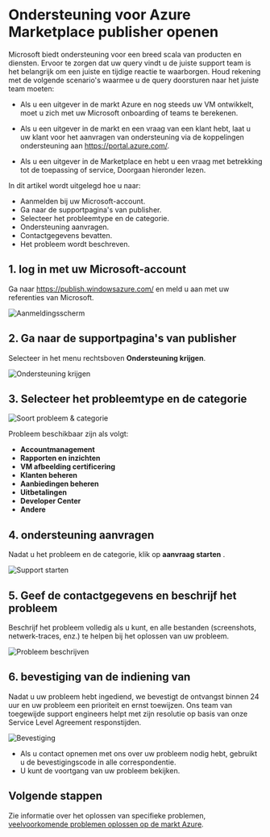 <properties
   pageTitle="Ondersteuning voor Azure Marketplace publisher openen | Microsoft Azure"
   description="Toegang verkrijgen tot en publisher ondersteuningsverzoeken indienen voor Azure Marketplace"
   services="marketplace-publishing"
   documentationCenter="na"
   authors="v-jeana"
   manager="lakoch"
   editor=""/>

<tags
   ms.service="marketplace"
   ms.devlang="na"
   ms.topic="article"
   ms.tgt_pltfrm="na"
   ms.workload="na"
   ms.date="12/06/2015"
   ms.author="v-jeana; hascipio"/>


# <a name="accessing-publisher-support-for-the-azure-marketplace"></a>Ondersteuning voor Azure Marketplace publisher openen

Microsoft biedt ondersteuning voor een breed scala van producten en diensten. Ervoor te zorgen dat uw query vindt u de juiste support team is het belangrijk om een juiste en tijdige reactie te waarborgen. Houd rekening met de volgende scenario's waarmee u de query doorsturen naar het juiste team moeten:

- Als u een uitgever in de markt Azure en nog steeds uw VM ontwikkelt, moet u zich met uw Microsoft onboarding of teams te berekenen.

- Als u een uitgever in de markt en een vraag van een klant hebt, laat u uw klant voor het aanvragen van ondersteuning via de koppelingen ondersteuning aan https://portal.azure.com/.

- Als u een uitgever in de Marketplace en hebt u een vraag met betrekking tot de toepassing of service, Doorgaan hieronder lezen.

In dit artikel wordt uitgelegd hoe u naar:

- Aanmelden bij uw Microsoft-account.
- Ga naar de supportpagina's van publisher.
- Selecteer het probleemtype en de categorie.
- Ondersteuning aanvragen.
- Contactgegevens bevatten.
- Het probleem wordt beschreven.

## <a name="1-sign-in-to-your-microsoft-account"></a>1. log in met uw Microsoft-account

Ga naar https://publish.windowsazure.com/ en meld u aan met uw referenties van Microsoft.

  ![Aanmeldingsscherm][1]

## <a name="2-navigate-to-the-publisher-support-pages"></a>2. Ga naar de supportpagina's van publisher

Selecteer in het menu rechtsboven **Ondersteuning krijgen**.

  ![Ondersteuning krijgen][2]

## <a name="3-select-the-problem-type-and-category"></a>3. Selecteer het probleemtype en de categorie

![Soort probleem & categorie][3]

Probleem beschikbaar zijn als volgt:

  - **Accountmanagement**
  - **Rapporten en inzichten**
  - **VM afbeelding certificering**
  - **Klanten beheren**
  - **Aanbiedingen beheren**
  - **Uitbetalingen**
  - **Developer Center**
  - **Andere**

## <a name="4-request-support"></a>4. ondersteuning aanvragen

Nadat u het probleem en de categorie, klik op **aanvraag starten** .

![Support starten][4]

## <a name="5-provide-contact-information-and-describe-the-problem"></a>5. Geef de contactgegevens en beschrijf het probleem

Beschrijf het probleem volledig als u kunt, en alle bestanden (screenshots, netwerk-traces, enz.) te helpen bij het oplossen van uw probleem.

![Probleem beschrijven][5]

## <a name="6-submission-confirmation"></a>6. bevestiging van de indiening van

Nadat u uw probleem hebt ingediend, we bevestigt de ontvangst binnen 24 uur en uw probleem een prioriteit en ernst toewijzen. Ons team van toegewijde support engineers helpt met zijn resolutie op basis van onze Service Level Agreement responstijden.

![Bevestiging][6]
+ Als u contact opnemen met ons over uw probleem nodig hebt, gebruikt u de bevestigingscode in alle correspondentie.
+ U kunt de voortgang van uw probleem bekijken.

## <a name="next-steps"></a>Volgende stappen

Zie informatie over het oplossen van specifieke problemen, [veelvoorkomende problemen oplossen op de markt Azure](marketplace-publishing-support-common-issues.md).

[1]: ./media/marketplace-publishing-get-publisher-support/step1.png
[2]: ./media/marketplace-publishing-get-publisher-support/step2.png
[3]: ./media/marketplace-publishing-get-publisher-support/step3.png
[4]: ./media/marketplace-publishing-get-publisher-support/step4.png
[5]: ./media/marketplace-publishing-get-publisher-support/step5.png
[6]: ./media/marketplace-publishing-get-publisher-support/step6.png
